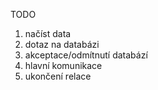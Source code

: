 TODO

1. načíst data
2. dotaz na databázi
3. akceptace/odmítnutí databází
4. hlavní komunikace
5. ukončení relace
